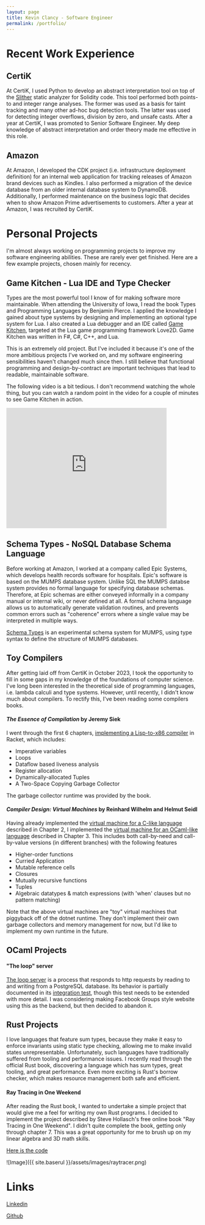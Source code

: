 ```yaml
---
layout: page
title: Kevin Clancy - Software Engineer
permalink: /portfolio/
---
```


# Recent Work Experience

## CertiK

At CertiK, I used Python to develop an abstract interpretation tool on top of the [Slither](https://github.com/crytic/slither) static analyzer for Solidity code. This tool performed both points-to and integer range analyses. The former was used as a basis for taint tracking and many other ad-hoc bug detection tools. The latter was used for detecting integer overflows, division by zero, and unsafe casts. After a year at CertiK, I was promoted to Senior Software Engineer. My deep knowledge of abstract interpretation and order theory made me effective in this role.

## Amazon

At Amazon, I developed the CDK project (i.e. infrastructure deployment definition) for an internal web application for tracking releases of Amazon brand devices such as Kindles. I also performed a migration of the device database from an older internal database system to DynamoDB. Additionally, I performed maintenance on the business logic that decides when to show Amazon Prime advertisements to customers. After a year at Amazon, I was recruited by CertiK.

# Personal Projects

I'm almost always working on programming projects to improve my software engineering abilities. These are rarely ever get finished. Here are a few example projects, chosen mainly for recency.

## Game Kitchen - Lua IDE and Type Checker

Types are the most powerful tool I know of for making software more maintainable. When attending the University of Iowa, I read the book Types and Programming Languages by Benjamin Pierce. I applied the knowledge I gained about type systems by designing and implementing an optional type system for Lua. I also created a Lua debugger and an IDE called [Game Kitchen](https://bitbucket.org/kevinclancy/game-kitchen/src), targeted at the Lua game programming framework Love2D. Game Kitchen was written in F#, C#, C++, and Lua.

This is an extremely old project. But I've included it because it's one of the more ambitious projects I've worked on, and my software engineering sensibilities haven't changed much since then. I still believe that functional programming and design-by-contract are important techniques that lead to readable, maintainable software.

The following video is a bit tedious. I don't recommend watching the whole thing, but you can watch a random point in the video for a couple of minutes to see Game Kitchen in action.

<iframe width="420" height="315" src="https://www.youtube.com/embed/Ls3Z3xyKTC8" frameborder="0" allowfullscreen></iframe>

## Schema Types - NoSQL Database Schema Language

Before working at Amazon, I worked at a company called Epic Systems, which develops health records software for hospitals. Epic's software is based on the MUMPS database system. Unlike SQL the MUMPS databse system provides no formal language for specifying database schemas. Therefore, at Epic schemas are either conveyed informally in a company manual or internal wiki, or never defined at all. A formal schema language allows us to automatically generate validation routines, and prevents common errors such as "coherence" errors where a single value may be interpreted in multiple ways.

[Schema Types](https://github.com/kevinclancy/SchemaTypes) is an experimental schema system for MUMPS, using type syntax to define the structure of MUMPS databases.

## Toy Compilers

After getting laid off from CertiK in October 2023, I took the opportunity to fill in some gaps in my knowledge of the foundations of computer science. I've long been interested in the theoretical side of programming languages, i.e. lambda calculi and type systems. However, until recently, I didn't know much about compilers. To rectify this, I've been reading some compilers books.

#### *The Essence of Compilation* by Jeremy Siek

I went through the first 6 chapters, [implementing a Lisp-to-x86 compiler](https://github.com/kevinclancy/EssentialsOfCompilation) in Racket, which includes:
* Imperative variables
* Loops
* Dataflow based liveness analysis
* Register allocation
* Dynamically-allocated Tuples
* A Two-Space Copying Garbage Collector

The garbage collector runtime was provided by the book.

#### *Compiler Design: Virtual Machines* by Reinhard Wilhelm and Helmut Seidl

Having already implemented the [virtual machine for a C-like language](https://github.com/kevinclancy/VirtualMachineCompiler) described in Chapter 2, I implemented the [virtual machine for an OCaml-like language](https://github.com/kevinclancy/MaMaCompiler/tree/cbv-variants-modules) described in Chapter 3. This includes both call-by-need and call-by-value versions (in different branches) with the following features
* Higher-order functions
* Curried Application
* Mutable reference cells
* Closures
* Mutually recursive functions
* Tuples
* Algebraic datatypes & match expressions (with 'when' clauses but no pattern matching)

Note that the above virtual machines are "toy" virtual machines that piggyback off of the dotnet runtime. They don't implement their own garbage collectors and memory management for now, but I'd like to implement my own runtime in the future.

## OCaml Projects

#### "The loop" server

[The loop server](https://github.com/kevinclancy/theloop-backend) is a process that responds to http requests by reading to and writing from a PostgreSQL database. Its behavior is partially documented in its [integration test](https://github.com/kevinclancy/theloop-backend/blob/main/test/test_theloop.ml), though this test needs to be extended with more detail. I was considering making Facebook Groups style website using this as the backend, but then decided to abandon it.

## Rust Projects

I love languages that feature sum types, because they make it easy to enforce invariants using static type checking, allowing me to make invalid states unrepresentable. Unfortunately, such languages have traditionally suffered from tooling and performance issues. I recently read through the official Rust book, discovering a language which has sum types, great tooling, and great performance. Even more exciting is Rust's borrow checker, which makes resource management both safe and efficient.

#### Ray Tracing in One Weekend

After reading the Rust book, I wanted to undertake a simple project that would give me a feel for writing my own Rust programs. I decided to implement the project described by Steve Hollasch's free online book "Ray Tracing in One Weekend". I didn't quite complete the book, getting only through chapter 7. This was a great opportunity for me to brush up on my linear algebra and 3D math skills.

[Here is the code](https://github.com/kevinclancy/raytracing-rust)

![Image]({{ site.baserul }}/assets/images/raytracer.png)

# Links

[Linkedin](https://www.linkedin.com/in/kevin-clancy-740b13189/)

[Github](github.com/kevinclancy)